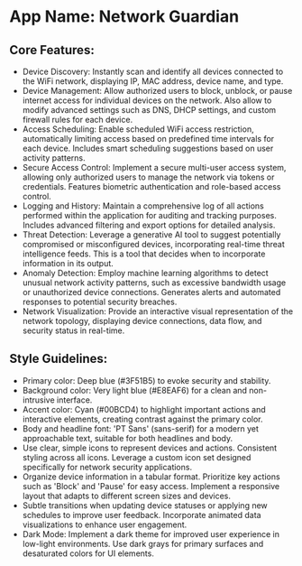 # **App Name**: Network Guardian

## Core Features:

- Device Discovery: Instantly scan and identify all devices connected to the WiFi network, displaying IP, MAC address, device name, and type.
- Device Management: Allow authorized users to block, unblock, or pause internet access for individual devices on the network. Also allow to modify advanced settings such as DNS, DHCP settings, and custom firewall rules for each device.
- Access Scheduling: Enable scheduled WiFi access restriction, automatically limiting access based on predefined time intervals for each device. Includes smart scheduling suggestions based on user activity patterns.
- Secure Access Control: Implement a secure multi-user access system, allowing only authorized users to manage the network via tokens or credentials. Features biometric authentication and role-based access control.
- Logging and History: Maintain a comprehensive log of all actions performed within the application for auditing and tracking purposes. Includes advanced filtering and export options for detailed analysis.
- Threat Detection: Leverage a generative AI tool to suggest potentially compromised or misconfigured devices, incorporating real-time threat intelligence feeds. This is a tool that decides when to incorporate information in its output.
- Anomaly Detection: Employ machine learning algorithms to detect unusual network activity patterns, such as excessive bandwidth usage or unauthorized device connections. Generates alerts and automated responses to potential security breaches.
- Network Visualization: Provide an interactive visual representation of the network topology, displaying device connections, data flow, and security status in real-time.

## Style Guidelines:

- Primary color: Deep blue (#3F51B5) to evoke security and stability.
- Background color: Very light blue (#E8EAF6) for a clean and non-intrusive interface.
- Accent color: Cyan (#00BCD4) to highlight important actions and interactive elements, creating contrast against the primary color.
- Body and headline font: 'PT Sans' (sans-serif) for a modern yet approachable text, suitable for both headlines and body.
- Use clear, simple icons to represent devices and actions. Consistent styling across all icons. Leverage a custom icon set designed specifically for network security applications.
- Organize device information in a tabular format. Prioritize key actions such as 'Block' and 'Pause' for easy access. Implement a responsive layout that adapts to different screen sizes and devices.
- Subtle transitions when updating device statuses or applying new schedules to improve user feedback. Incorporate animated data visualizations to enhance user engagement.
- Dark Mode: Implement a dark theme for improved user experience in low-light environments. Use dark grays for primary surfaces and desaturated colors for UI elements.
